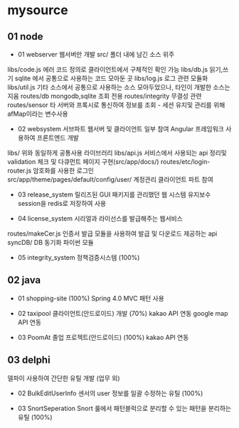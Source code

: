 # mysource


## 01 node

- 01 webserver
웹서버만 개발
src/         폴더 내에 남긴 소스 위주

libs/code.js     에러 코드 정의로 클라이언트에서 구체적인 확인 가능
libs/db.js       읽기,쓰기 sqlite 에서 공통으로 사용하는 코드 모아둔 곳
libs/log.js      로그 관련 모듈화
libs/util.js     기타 소스에서 공통으로 사용하는 소스 모아두었으나, 타인이 개발한 소스는 지움
routes/db        mongodb,sqlite 조회 전용
routes/integrity 무결성 관련
routes/sensor    타 서버와 프록시로 통신하여 정보를 조회 - 세션 유지및 관리를 위해 afMap이라는 변수사용

- 02 websystem 
서브파트 웹서버 및 클라이언트 일부 참여
Angular 프레임워크 사용하여 프론트엔드 개발

libs/                      위와 동일하게 공통사용 라이브러리
libs/api.js                서비스에서 사용되는 api 정리및 validation 체크 및 다큐먼트 페이지 구현(src/app/docs/) 
routes/etc/login-router.js 암호화를 사용한 로그인              
src/app/theme/pages/default/config/user/ 계정관리 클라이언트 파트 참여


- 03 release_system
릴리즈된 GUI 패키지를 관리했던 웹 시스템 유지보수
session을 redis로 저장하여 사용

- 04 license_system
시리얼과 라이선스를 발급해주는 웹서비스 

routes/makeCer.js           인증서 발급 모듈을 사용하여 발급 및 다운로드 제공하는 api
syncDB/                     DB 동기화 파이썬 모듈


- 05 integrity_system
정책검증시스템 (100%)

## 02 java

- 01 shopping-site (100%)
Spring 4.0 MVC 패턴 사용

- 02 taxipool
클라이언트(안드로이드) 개발 (70%)
kakao API 연동
google map API 연동

- 03 PoomAt
졸업 프로젝트(안드로이드) (100%)
kakao API 연동

## 03 delphi
델파이 사용하여 간단한 유틸 개발 (업무 외)

- 02 BulkEditUserInfo
센서의 user 정보를 일괄 수정하는 유틸 (100%)

- 03 SnortSeperation
Snort 룰에서 패턴블럭으로 분리할 수 있는 패턴을 분리하는 유틸 (100%)
